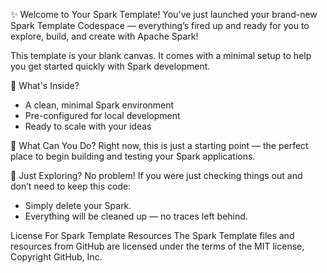✨ Welcome to Your Spark Template!
You've just launched your brand-new Spark Template Codespace — everything’s fired up and ready for you to explore, build, and create with Apache Spark!

This template is your blank canvas. It comes with a minimal setup to help you get started quickly with Spark development.

🚀 What's Inside?
- A clean, minimal Spark environment
- Pre-configured for local development
- Ready to scale with your ideas
  
🧠 What Can You Do?
Right now, this is just a starting point — the perfect place to begin building and testing your Spark applications.

🧹 Just Exploring?
No problem! If you were just checking things out and don’t need to keep this code:

- Simply delete your Spark.
- Everything will be cleaned up — no traces left behind.

License For Spark Template Resources
The Spark Template files and resources from GitHub are licensed under the terms of the MIT license, Copyright GitHub, Inc.
